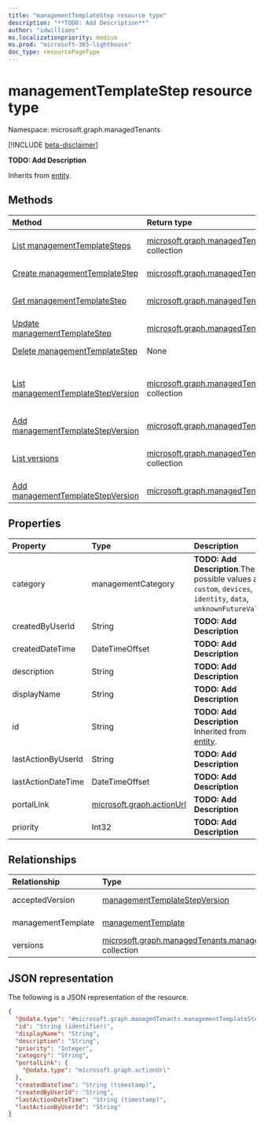 ```yaml
---
title: "managementTemplateStep resource type"
description: "**TODO: Add Description**"
author: "idwilliams"
ms.localizationpriority: medium
ms.prod: "microsoft-365-lighthouse"
doc_type: resourcePageType
---
```


# managementTemplateStep resource type

Namespace: microsoft.graph.managedTenants

[!INCLUDE [beta-disclaimer](../../includes/beta-disclaimer.md)]

**TODO: Add Description**


Inherits from [entity](../resources/entity.md).

## Methods
|Method|Return type|Description|
|:---|:---|:---|
|[List managementTemplateSteps](../api/managedtenants-managementtemplatestep-list.md)|[microsoft.graph.managedTenants.managementTemplateStep](../resources/managedtenants-managementtemplatestep.md) collection|Get a list of the [managementTemplateStep](../resources/managedtenants-managementtemplatestep.md) objects and their properties.|
|[Create managementTemplateStep](../api/managedtenants-managementtemplate-post-managementtemplatesteps.md)|[microsoft.graph.managedTenants.managementTemplateStep](../resources/managedtenants-managementtemplatestep.md)|Create a new [managementTemplateStep](../resources/managedtenants-managementtemplatestep.md) object.|
|[Get managementTemplateStep](../api/managedtenants-managementtemplatestep-get.md)|[microsoft.graph.managedTenants.managementTemplateStep](../resources/managedtenants-managementtemplatestep.md)|Read the properties and relationships of a [managementTemplateStep](../resources/managedtenants-managementtemplatestep.md) object.|
|[Update managementTemplateStep](../api/managedtenants-managementtemplatestep-update.md)|[microsoft.graph.managedTenants.managementTemplateStep](../resources/managedtenants-managementtemplatestep.md)|Update the properties of a [managementTemplateStep](../resources/managedtenants-managementtemplatestep.md) object.|
|[Delete managementTemplateStep](../api/managedtenants-managementtemplatestep-delete.md)|None|Deletes a [managementTemplateStep](../resources/managedtenants-managementtemplatestep.md) object.|
|[List managementTemplateStepVersion](../api/managedtenants-managementtemplatestep-list-acceptedversion.md)|[microsoft.graph.managedTenants.managementTemplateStepVersion](../resources/managedtenants-managementtemplatestepversion.md) collection|Get the managementTemplateStepVersion resources from the acceptedVersion navigation property.|
|[Add managementTemplateStepVersion](../api/managedtenants-managementtemplatestep-post-acceptedversion.md)|[microsoft.graph.managedTenants.managementTemplateStepVersion](../resources/managedtenants-managementtemplatestepversion.md)|Add acceptedVersion by posting to the acceptedVersion collection.|
|[List versions](../api/managedtenants-managementtemplatestep-list-versions.md)|[microsoft.graph.managedTenants.managementTemplateStepVersion](../resources/managedtenants-managementtemplatestepversion.md) collection|Get the managementTemplateStepVersion resources from the versions navigation property.|
|[Add managementTemplateStepVersion](../api/managedtenants-managementtemplatestep-post-versions.md)|[microsoft.graph.managedTenants.managementTemplateStepVersion](../resources/managedtenants-managementtemplatestepversion.md)|Add versions by posting to the versions collection.|

## Properties
|Property|Type|Description|
|:---|:---|:---|
|category|managementCategory|**TODO: Add Description**.The possible values are: `custom`, `devices`, `identity`, `data`, `unknownFutureValue`.|
|createdByUserId|String|**TODO: Add Description**|
|createdDateTime|DateTimeOffset|**TODO: Add Description**|
|description|String|**TODO: Add Description**|
|displayName|String|**TODO: Add Description**|
|id|String|**TODO: Add Description** Inherited from [entity](../resources/entity.md).|
|lastActionByUserId|String|**TODO: Add Description**|
|lastActionDateTime|DateTimeOffset|**TODO: Add Description**|
|portalLink|[microsoft.graph.actionUrl](../resources/actionurl.md)|**TODO: Add Description**|
|priority|Int32|**TODO: Add Description**|

## Relationships
|Relationship|Type|Description|
|:---|:---|:---|
|acceptedVersion|[managementTemplateStepVersion](../resources/managedtenants-managementtemplatestepversion.md)|**TODO: Add Description**|
|managementTemplate|[managementTemplate](../resources/managedtenants-managementtemplate.md)|**TODO: Add Description**|
|versions|[microsoft.graph.managedTenants.managementTemplateStepVersion](../resources/managedtenants-managementtemplatestepversion.md) collection|**TODO: Add Description**|

## JSON representation
The following is a JSON representation of the resource.
<!-- {
  "blockType": "resource",
  "keyProperty": "id",
  "@odata.type": "microsoft.graph.managedTenants.managementTemplateStep",
  "baseType": "microsoft.graph.entity",
  "openType": false
}
-->
``` json
{
  "@odata.type": "#microsoft.graph.managedTenants.managementTemplateStep",
  "id": "String (identifier)",
  "displayName": "String",
  "description": "String",
  "priority": "Integer",
  "category": "String",
  "portalLink": {
    "@odata.type": "microsoft.graph.actionUrl"
  },
  "createdDateTime": "String (timestamp)",
  "createdByUserId": "String",
  "lastActionDateTime": "String (timestamp)",
  "lastActionByUserId": "String"
}
```


